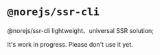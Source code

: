# `@norejs/ssr-cli`

@norejs/ssr-cli lightweight、universal SSR solution;

It's work in progress. Please don't use it yet.

